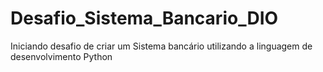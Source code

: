 # Desafio_Sistema_Bancario_DIO


Iniciando desafio de criar um Sistema bancário utilizando a linguagem de desenvolvimento Python
